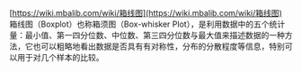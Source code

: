 [https://wiki.mbalib.com/wiki/箱线图](https://wiki.mbalib.com/wiki/箱线图)  
箱线图（Boxplot）也称箱须图（Box-whisker Plot），是利用数据中的五个统计量：最小值、第一四分位数、中位数、第三四分位数与最大值来描述数据的一种方法，它也可以粗略地看出数据是否具有有对称性，分布的分散程度等信息，特别可以用于对几个样本的比较。



